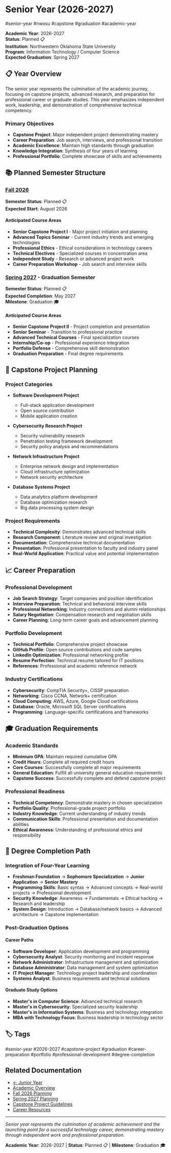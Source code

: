 # Senior Year (2026-2027)

#senior-year #nwosu #capstone #graduation #academic-year

**Academic Year**: 2026-2027  
**Status**: Planned 📋  
**Institution**: Northwestern Oklahoma State University  
**Program**: Information Technology / Computer Science  
**Expected Graduation**: Spring 2027

## 📋 Year Overview

The senior year represents the culmination of the academic journey, focusing on capstone projects, advanced research, and preparation for professional career or graduate studies. This year emphasizes independent work, leadership, and demonstration of comprehensive technical competency.

### Primary Objectives
- **Capstone Project**: Major independent project demonstrating mastery
- **Career Preparation**: Job search, interviews, and professional transition
- **Academic Excellence**: Maintain high standards through graduation
- **Knowledge Integration**: Synthesis of four years of learning
- **Professional Portfolio**: Complete showcase of skills and achievements

## 📚 Planned Semester Structure

### [Fall 2026](./fall2026/README.md)
**Semester Status**: Planned 📋  
**Expected Start**: August 2026

#### Anticipated Course Areas
- **Senior Capstone Project I** - Major project initiation and planning
- **Advanced Topics Seminar** - Current industry trends and emerging technologies
- **Professional Ethics** - Ethical considerations in technology careers
- **Technical Electives** - Specialized courses in concentration area
- **Independent Study** - Research or advanced project work
- **Career Preparation Workshop** - Job search and interview skills

### [Spring 2027](./spring2027/README.md) - Graduation Semester
**Semester Status**: Planned 📋  
**Expected Completion**: May 2027  
**Milestone**: Graduation 🎓

#### Anticipated Course Areas
- **Senior Capstone Project II** - Project completion and presentation
- **Senior Seminar** - Transition to professional practice
- **Advanced Technical Courses** - Final specialization courses
- **Internship/Co-op** - Professional experience integration
- **Portfolio Defense** - Comprehensive skill demonstration
- **Graduation Preparation** - Final degree requirements

## 🎯 Capstone Project Planning

### Project Categories
- **Software Development Project**
  - Full-stack application development
  - Open source contribution
  - Mobile application creation
  
- **Cybersecurity Research Project**
  - Security vulnerability research
  - Penetration testing framework development
  - Security policy analysis and recommendations
  
- **Network Infrastructure Project**
  - Enterprise network design and implementation
  - Cloud infrastructure optimization
  - Network security architecture

- **Database Systems Project**
  - Data analytics platform development
  - Database optimization research
  - Big data processing system design

### Project Requirements
- **Technical Complexity**: Demonstrates advanced technical skills
- **Research Component**: Literature review and original investigation
- **Documentation**: Comprehensive technical documentation
- **Presentation**: Professional presentation to faculty and industry panel
- **Real-World Application**: Practical value and potential implementation

## 📈 Career Preparation

### Professional Development
- **Job Search Strategy**: Target companies and position identification
- **Interview Preparation**: Technical and behavioral interview skills
- **Professional Networking**: Industry connections and alumni relationships
- **Salary Negotiation**: Compensation research and negotiation skills
- **Career Planning**: Long-term career goals and advancement planning

### Portfolio Development
- **Technical Portfolio**: Comprehensive project showcase
- **GitHub Profile**: Open source contributions and code samples
- **LinkedIn Optimization**: Professional networking profile
- **Resume Perfection**: Technical resume tailored for IT positions
- **References**: Professional and academic reference network

### Industry Certifications
- **Cybersecurity**: CompTIA Security+, CISSP preparation
- **Networking**: Cisco CCNA, Network+ certification
- **Cloud Computing**: AWS, Azure, Google Cloud certifications
- **Database**: Oracle, Microsoft SQL Server certifications
- **Programming**: Language-specific certifications and frameworks

## 🎓 Graduation Requirements

### Academic Standards
- **Minimum GPA**: Maintain required cumulative GPA
- **Credit Hours**: Complete all required credit hours
- **Core Courses**: Successfully complete all major requirements
- **General Education**: Fulfill all university general education requirements
- **Capstone Success**: Successfully complete and defend capstone project

### Professional Readiness
- **Technical Competency**: Demonstrate mastery in chosen specialization
- **Portfolio Quality**: Professional-grade project portfolio
- **Industry Knowledge**: Current understanding of industry trends
- **Communication Skills**: Professional presentation and documentation abilities
- **Ethical Awareness**: Understanding of professional ethics and responsibility

## 🔗 Degree Completion Path

### Integration of Four-Year Learning
- **Freshman Foundation** → **Sophomore Specialization** → **Junior Application** → **Senior Mastery**
- **Programming Skills**: Basic syntax → Advanced concepts → Real-world projects → Professional development
- **Security Knowledge**: Awareness → Fundamentals → Ethical hacking → Research and leadership
- **System Design**: Introduction → Database/network basics → Advanced architecture → Capstone implementation

### Post-Graduation Options

#### Career Paths
- **Software Developer**: Application development and programming
- **Cybersecurity Analyst**: Security monitoring and incident response
- **Network Administrator**: Infrastructure management and optimization
- **Database Administrator**: Data management and system optimization
- **IT Project Manager**: Technology project leadership and coordination
- **Systems Analyst**: Business requirements and technical solutions

#### Graduate Study Options
- **Master's in Computer Science**: Advanced technical research
- **Master's in Cybersecurity**: Specialized security leadership
- **Master's in Information Systems**: Business and technology integration
- **MBA with Technology Focus**: Business leadership in technology sector

## 🏷️ Tags
#senior-year #2026-2027 #capstone-project #graduation #career-preparation #portfolio #professional-development #degree-completion

## Related Documentation
- [← Junior Year](../junior-year/README.md)
- [Academic Overview](../README.md)
- [Fall 2026 Planning](./fall2026/README.md)
- [Spring 2027 Planning](./spring2027/README.md)
- [Capstone Project Guidelines](#)
- [Career Resources](#)

---

*Senior year represents the culmination of academic achievement and the launching point for a successful technology career, demonstrating mastery through independent work and professional preparation.*

**Academic Year**: 2026-2027 | **Status**: Planned 📋 | **Milestone**: Graduation 🎓
